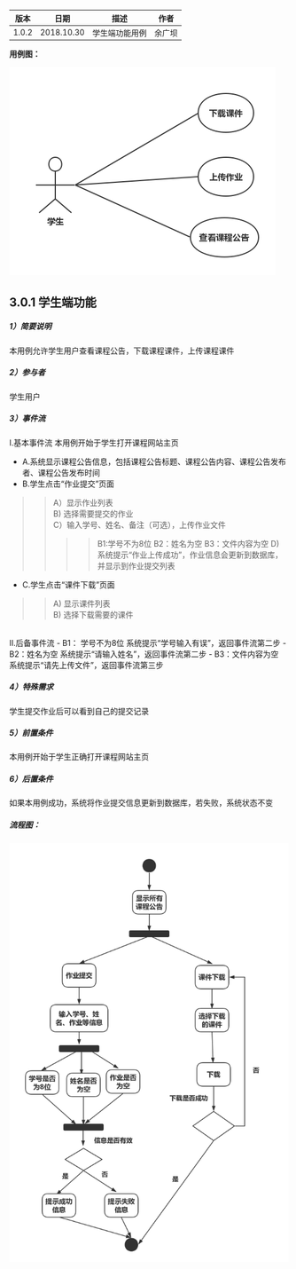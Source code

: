 | 版本  | 日期       | 描述            | 作者   |
| ----- | ---------- | --------------- | ------ |
| 1.0.2 | 2018.10.30 | 学生端功能用例 | 余广坝 |

**用例图：**

![学生端功能用例图](img_use_case/student.png)


## 3.0.1 学生端功能
##### 1）简要说明
本用例允许学生用户查看课程公告，下载课程课件，上传课程课件

##### 2）参与者
学生用户

##### 3）事件流
I.基本事件流
本用例开始于学生打开课程网站主页
- A.系统显示课程公告信息，包括课程公告标题、课程公告内容、课程公告发布者、课程公告发布时间
- B.学生点击“作业提交”页面
>> A）显示作业列表<br>
>> B) 选择需要提交的作业<br>
>> C）输入学号、姓名、备注（可选），上传作业文件
>>>> B1:学号不为8位
>>>> B2：姓名为空
>>>> B3：文件内容为空
>> D) 系统提示“作业上传成功”，作业信息会更新到数据库，并显示到作业提交列表
- C.学生点击“课件下载”页面
>> A) 显示课件列表<br>
>> B) 选择下载需要的课件


<br>
II.后备事件流
- B1： 学号不为8位
系统提示“学号输入有误”，返回事件流第二步
- B2：姓名为空
系统提示“请输入姓名”，返回事件流第二步
- B3：文件内容为空
系统提示“请先上传文件”，返回事件流第三步

##### 4）特殊需求
学生提交作业后可以看到自己的提交记录

##### 5）前置条件
本用例开始于学生正确打开课程网站主页

##### 6）后置条件
如果本用例成功，系统将作业提交信息更新到数据库，若失败，系统状态不变

##### 流程图：

![学生端功能流程图](img_activity/student.png)
